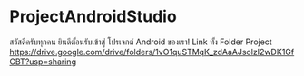 # ProjectAndroidStudio
สวัสดีครับทุกคน ยินดีตั้อนรับเข้าสู่ โปรเจกต์ Android ของเรา!
Link ทั้ง Folder Project
https://drive.google.com/drive/folders/1vO1quSTMqK_zdAaAJsolzI2wDK1GfCBT?usp=sharing

